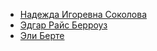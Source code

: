 * [Надежда Игоревна Соколова](Надежда%20Игоревна%20Соколова)
* [Эдгар Райс Берроуз](Эдгар%20Райс%20Берроуз)
* [Эли Берте](Эли%20Берте)